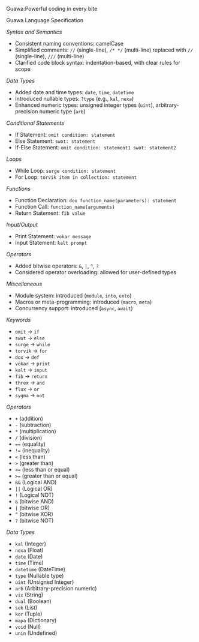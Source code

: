 Guawa:Powerful coding in every bite

Guawa Language Specification

*Syntax and Semantics*

- Consistent naming conventions: camelCase
- Simplified comments: `//` (single-line), `/* */` (multi-line) replaced with `//` (single-line), `///` (multi-line)
- Clarified code block syntax: indentation-based, with clear rules for scope

*Data Types*

- Added date and time types: `date`, `time`, `datetime`
- Introduced nullable types: `?type` (e.g., `kal`, `nexa`)
- Enhanced numeric types: unsigned integer types (`uint`), arbitrary-precision numeric type (`arb`)

*Conditional Statements*

- If Statement: `omit condition: statement`
- Else Statement: `swot: statement`
- If-Else Statement: `omit condition: statement1 swot: statement2`

*Loops*

- While Loop: `surge condition: statement`
- For Loop: `torvik item in collection: statement`

*Functions*

- Function Declaration: `dox function_name(parameters): statement`
- Function Call: `function_name(arguments)`
- Return Statement: `fib value`

*Input/Output*

- Print Statement: `vokar message`
- Input Statement: `kalt prompt`

*Operators*

- Added bitwise operators: `&`, `|`, `^`, `?`
- Considered operator overloading: allowed for user-defined types

*Miscellaneous*

- Module system: introduced (`module`, `into`, `exto`)
- Macros or meta-programming: introduced (`macro`, `meta`)
- Concurrency support: introduced (`async`, `await`)

*Keywords*

- `omit` -> `if`
- `swot` -> `else`
- `surge` -> `while`
- `torvik` -> `for`
- `dox` -> `def`
- `vokar` -> `print`
- `kalt` -> `input`
- `fib` -> `return`
- `threx` -> `and`
- `flux` -> `or`
- `sygma` -> `not`

*Operators*

- `+` (addition)
- `-` (subtraction)
- `*` (multiplication)
- `/` (division)
- `==` (equality)
- `!=` (inequality)
- `<` (less than)
- `>` (greater than)
- `<=` (less than or equal)
- `>=` (greater than or equal)
- `&&` (Logical AND)
- `||` (Logical OR)
- `!` (Logical NOT)
- `&` (bitwise AND)
- `|` (bitwise OR)
- `^` (bitwise XOR)
- `?` (bitwise NOT)

*Data Types*

- `kal` (Integer)
- `nexa` (Float)
- `date` (Date)
- `time` (Time)
- `datetime` (DateTime)
- `type` (Nullable type)
- `uint` (Unsigned Integer)
- `arb` (Arbitrary-precision numeric)
- `vix` (String)
- `dual` (Boolean)
- `sek` (List)
- `kor` (Tuple)
- `mapa` (Dictionary)
- `void` (Null)
- `unin` (Undefined)

